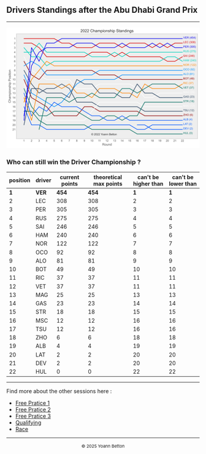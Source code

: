 ## Drivers Standings after the Abu Dhabi Grand Prix

---

<img src="/output/2022-11-20_Abu_Dhabi_Grand_Prix/drivers_standings_championship_white.svg?raw=true"/>

### Who can still win the Driver Championship ?

| position | driver | current points | theoretical max points | can't be higher than | can't be lower than |
| -------- | ------ | -------------- | ---------------------- | -------------------- | ------------------- |
| **1**        | **VER**    | **454**            | **454**                    | **1**                    | **1**                   |
| 2        | LEC    | 308            | 308                    | 2                    | 2                   |
| 3        | PER    | 305            | 305                    | 3                    | 3                   |
| 4        | RUS    | 275            | 275                    | 4                    | 4                   |
| 5        | SAI    | 246            | 246                    | 5                    | 5                   |
| 6        | HAM    | 240            | 240                    | 6                    | 6                   |
| 7        | NOR    | 122            | 122                    | 7                    | 7                   |
| 8        | OCO    | 92             | 92                     | 8                    | 8                   |
| 9        | ALO    | 81             | 81                     | 9                    | 9                   |
| 10       | BOT    | 49             | 49                     | 10                   | 10                   |
| 11       | RIC    | 37             | 37                     | 11                   | 11                  |
| 12       | VET    | 37             | 37                     | 11                   | 11                  |
| 13       | MAG    | 25             | 25                     | 13                   | 13                  |
| 14       | GAS    | 23             | 23                     | 14                   | 14                  |
| 15       | STR    | 18             | 18                     | 15                   | 15                  |
| 16       | MSC    | 12             | 12                     | 16                   | 16                  |
| 17       | TSU    | 12             | 12                     | 16                   | 16                  |
| 18       | ZHO    | 6              | 6                      | 18                   | 18                  |
| 19       | ALB    | 4              | 4                      | 19                   | 19                  |
| 20       | LAT    | 2              | 2                      | 20                   | 20                  |
| 21       | DEV    | 2              | 2                      | 20                   | 20                  |
| 22       | HUL    | 0              | 0                      | 22                   | 22                  |

--- 

Find more about the other sessions here :
  - [Free Pratice 1](/page/FP1/2022-11-20_Abu_Dhabi_Grand_Prix)  
  - [Free Pratice 2](/page/FP2/2022-11-20_Abu_Dhabi_Grand_Prix) 
  - [Free Pratice 3](/page/FP3/2022-11-20_Abu_Dhabi_Grand_Prix)
  - [Qualifying](/page/Qualifying/2022-11-20_Abu_Dhabi_Grand_Prix) 
  - [Race](/page/Race/2022-11-20_Abu_Dhabi_Grand_Prix)

---

<div style="text-align: center">
  <p style="font-size:11px">&copy; 2025 Yoann Betton</p>
</div>

<!-- ---

<p style="font-size:11px">Page generated from <a href="https://github.com/yoannbtn/yoannbtn.github.io">github.com/yoannbtn</a>.</p> -->
